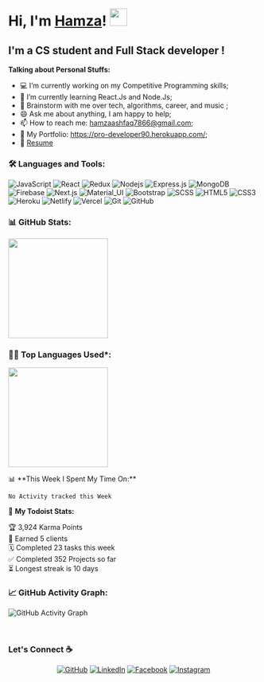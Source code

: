 # Hi, I'm [Hamza](https://github.com/HamzaAshfaq01)! <img src="https://media.giphy.com/media/hvRJCLFzcasrR4ia7z/giphy.gif" width="35px">

## I'm a CS student and Full Stack developer !

**Talking about Personal Stuffs:**

-   💻 I’m currently working on my Competitive Programming skills;
-   🌱 I’m currently learning React.Js and Node.Js;
-   💬 Brainstorm with me over tech, algorithms, career, and music ;
-   😄 Ask me about anything, I am happy to help;
-   📫 How to reach me: hamzaashfaq7866@gmail.com;
-   🔗 My Portfolio: https://pro-developer90.herokuapp.com/;
-   📝 [Resume](https://drive.google.com/file/d/1E30RobviC7uz9toK58q8M55qWgBofeV9/view?usp=sharing)

### 🛠️ Languages and Tools:

![JavaScript](https://img.shields.io/badge/-JavaScript-black?style=flat-square&logo=javascript)
![React](https://img.shields.io/badge/-React-black?style=flat-square&logo=react)
![Redux](https://img.shields.io/badge/-Redux-black?style=flat-square&logo=Redux)
![Nodejs](https://img.shields.io/badge/-Nodejs-black?style=flat-square&logo=Node.js)
![Express.js](https://img.shields.io/badge/-Express-black?style=flat-square&logo=expressjs)
![MongoDB](https://img.shields.io/badge/-MongoDB-black?style=flat-square&logo=mongodb)
![Firebase](https://img.shields.io/badge/-Firebase-black?style=flat-square&logo=Firebase)
![Next.js](https://img.shields.io/badge/-Next-black?style=flat-square&logo=Next.js)
![Material_UI](https://img.shields.io/badge/-Material_UI-black?style=flat-square&logo=material-ui)
![Bootstrap](https://img.shields.io/badge/-Bootstrap-black?style=flat-square&logo=bootstrap)
![SCSS](https://img.shields.io/badge/-SCSS-black?style=flat-square&logo=SASS)
![HTML5](https://img.shields.io/badge/-HTML5-black?style=flat-square&logo=html5&logoColor=white)
![CSS3](https://img.shields.io/badge/-CSS3-black?style=flat-square&logo=css3)
![Heroku](https://img.shields.io/badge/-Heroku-black?style=flat-square&logo=heroku)
![Netlify](https://img.shields.io/badge/-Netlify-black?style=flat-square&logo=netlify)
![Vercel](https://img.shields.io/badge/-Vercel-black?style=flat-square&logo=vercel)
![Git](https://img.shields.io/badge/-Git-black?style=flat-square&logo=git)
![GitHub](https://img.shields.io/badge/-GitHub-black?style=flat-square&logo=github)

<!--   Stats -->

### 📊 GitHub Stats:

 <img height="200em"  src="https://github-readme-stats.vercel.app/api?username=HamzaAshfaq01&show_icons=true&count_private=true"/>

<!--   Top Languages Using -->

### 👨‍💻 Top Languages Used\*:

<img height="200em" src="https://github-readme-stats.vercel.app/api/top-langs/?username=HamzaAshfaq01&layout=compact&langs_count=10"/>

<p>
📊 **This Week I Spent My Time On:**

<!--START_SECTION:waka-->
```text
No Activity tracked this Week
```
<!--END_SECTION:waka-->

🚧 **My Todoist Stats:**

<!-- TODO-IST:START -->

🏆 3,924 Karma Points  
🌸 Earned 5 clients  
🗓 Completed 23 tasks this week  
✅ Completed 352 Projects so far  
⏳ Longest streak is 10 days

<!-- TODO-IST:END -->
</p>

<!--   GitHub stats graph -->

### 📈 GitHub Activity Graph:

![GitHub Activity Graph](https://activity-graph.herokuapp.com/graph?username=HamzaAshfaq01&theme=react-dark)

 <br/>

### Let's Connect :coffee:

<p align="center">
	<a href="https://github.com/HamzaAshfaq01"><img src="https://img.icons8.com/bubbles/50/000000/github.png" alt="GitHub"/></a>
	<a href="https://www.linkedin.com/in/hamza-ashfaq-8a671b1b2/"><img src="https://img.icons8.com/bubbles/50/000000/linkedin.png" alt="LinkedIn"/></a>
	<a href="https://www.facebook.com/hamza.ashfaq.12139"><img src="https://img.icons8.com/bubbles/50/000000/facebook-new.png" alt="Facebook"/></a>
	<a href="https://www.instagram.com/hamza_ashfaq_official/"><img src="https://img.icons8.com/bubbles/50/000000/instagram.png" alt="Instagram"/></a>
</p>
